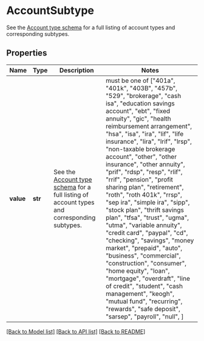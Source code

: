 # AccountSubtype

See the [Account type schema](https://plaid.com/docs/api/accounts/#account-type-schema) for a full listing of account types and corresponding subtypes.

## Properties
Name | Type | Description | Notes
------------ | ------------- | ------------- | -------------
**value** | **str** | See the [Account type schema](https://plaid.com/docs/api/accounts/#account-type-schema) for a full listing of account types and corresponding subtypes. |  must be one of ["401a", "401k", "403B", "457b", "529", "brokerage", "cash isa", "education savings account", "ebt", "fixed annuity", "gic", "health reimbursement arrangement", "hsa", "isa", "ira", "lif", "life insurance", "lira", "lrif", "lrsp", "non-taxable brokerage account", "other", "other insurance", "other annuity", "prif", "rdsp", "resp", "rlif", "rrif", "pension", "profit sharing plan", "retirement", "roth", "roth 401k", "rrsp", "sep ira", "simple ira", "sipp", "stock plan", "thrift savings plan", "tfsa", "trust", "ugma", "utma", "variable annuity", "credit card", "paypal", "cd", "checking", "savings", "money market", "prepaid", "auto", "business", "commercial", "construction", "consumer", "home equity", "loan", "mortgage", "overdraft", "line of credit", "student", "cash management", "keogh", "mutual fund", "recurring", "rewards", "safe deposit", "sarsep", "payroll", "null", ]

[[Back to Model list]](../README.md#documentation-for-models) [[Back to API list]](../README.md#documentation-for-api-endpoints) [[Back to README]](../README.md)


